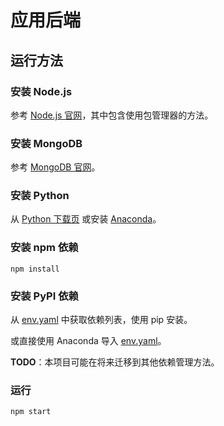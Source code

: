 # 应用后端

## 运行方法

### 安装 Node.js

参考 [Node.js 官网](https://nodejs.org/zh-cn/download/)，其中包含使用包管理器的方法。

### 安装 MongoDB

参考 [MongoDB 官网](https://www.mongodb.com/try/download/community)。

### 安装 Python

从 [Python 下载页](https://www.python.org/downloads/)
或安装 [Anaconda](https://www.anaconda.com/download/)。

### 安装 npm 依赖

```shell
npm install
```

### 安装 PyPI 依赖

从 [env.yaml](env.yaml) 中获取依赖列表，使用 pip 安装。

或直接使用 Anaconda 导入 [env.yaml](env.yaml)。

**TODO**：本项目可能在将来迁移到其他依赖管理方法。

### 运行

```shell
npm start
```
